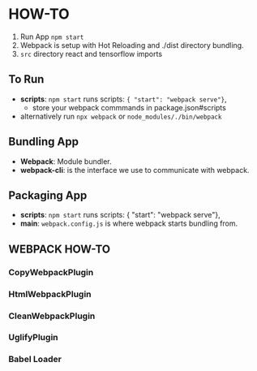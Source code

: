 # HOW-TO

1. Run App `npm start`
2. Webpack is setup with Hot Reloading and ./dist directory bundling.
3. `src` directory react and tensorflow imports

## To Run

- **scripts**: `npm start` runs scripts: `{ "start": "webpack serve"}`,
  - store your webpack commmands in package.json#scripts
- alternatively run `npx webpack` or `node_modules/./bin/webpack`

## Bundling App

- **Webpack**: Module bundler.
- **webpack-cli**: is the interface we use to communicate with webpack.

## Packaging App

- **scripts**: `npm start` runs scripts: { "start": "webpack serve"},
- **main**: `webpack.config.js` is where webpack starts bundling from.

## WEBPACK HOW-TO

### CopyWebpackPlugin

### HtmlWebpackPlugin

### CleanWebpackPlugin

### UglifyPlugin

### Babel Loader
